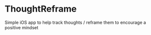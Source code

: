 # ThoughtReframe
Simple iOS app to help track thoughts / reframe them to encourage a positive mindset
